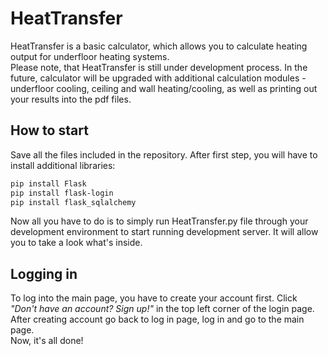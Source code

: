 # HeatTransfer

HeatTransfer is a basic calculator, which allows you to calculate heating output for underfloor heating systems.
<br> Please note, that HeatTransfer is still under development process. In the future, calculator will be upgraded with additional calculation modules - underfloor cooling, 
ceiling and wall heating/cooling, as well as printing out your results into the pdf files.


## How to start

Save all the files included in the repository. After first step, you will have to install additional libraries: <br>

```bash
pip install Flask
pip install flask-login
pip install flask_sqlalchemy
```

Now all you have to do is to simply run HeatTransfer.py file through your development 
environment to start running development server. It will allow you to take a look what's inside.


## Logging in
To log into the main page, you have to create your account first. Click <i>"Don't have an account? Sign up!"</i> 
in the top left corner of the login page. After creating account go back to log in page, log in and go to the 
main page.<br>
Now, it's all done!

